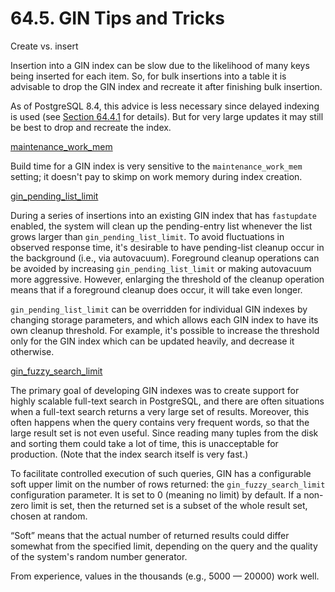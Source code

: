 # 64.5. GIN Tips and Tricks

Create vs. insert

Insertion into a GIN index can be slow due to the likelihood of many keys being inserted for each item. So, for bulk insertions into a table it is advisable to drop the GIN index and recreate it after finishing bulk insertion.

As of PostgreSQL 8.4, this advice is less necessary since delayed indexing is used \(see [Section 64.4.1](https://www.postgresql.org/docs/10/static/gin-implementation.html#GIN-FAST-UPDATE) for details\). But for very large updates it may still be best to drop and recreate the index.

[maintenance\_work\_mem](../../server-administration/runtime-config/resource-consumption.md#19-4-1-memory)

Build time for a GIN index is very sensitive to the `maintenance_work_mem` setting; it doesn't pay to skimp on work memory during index creation.

[gin\_pending\_list\_limit](../../server-administration/runtime-config/runtime-config-client.md#19-11-2-xi-ge-shi)

During a series of insertions into an existing GIN index that has `fastupdate` enabled, the system will clean up the pending-entry list whenever the list grows larger than `gin_pending_list_limit`. To avoid fluctuations in observed response time, it's desirable to have pending-list cleanup occur in the background \(i.e., via autovacuum\). Foreground cleanup operations can be avoided by increasing `gin_pending_list_limit` or making autovacuum more aggressive. However, enlarging the threshold of the cleanup operation means that if a foreground cleanup does occur, it will take even longer.

`gin_pending_list_limit` can be overridden for individual GIN indexes by changing storage parameters, and which allows each GIN index to have its own cleanup threshold. For example, it's possible to increase the threshold only for the GIN index which can be updated heavily, and decrease it otherwise.

[gin\_fuzzy\_search\_limit](../../server-administration/runtime-config/runtime-config-client.md#19-11-4-qi-ta-ding-ji-qi-zhi)

The primary goal of developing GIN indexes was to create support for highly scalable full-text search in PostgreSQL, and there are often situations when a full-text search returns a very large set of results. Moreover, this often happens when the query contains very frequent words, so that the large result set is not even useful. Since reading many tuples from the disk and sorting them could take a lot of time, this is unacceptable for production. \(Note that the index search itself is very fast.\)

To facilitate controlled execution of such queries, GIN has a configurable soft upper limit on the number of rows returned: the `gin_fuzzy_search_limit` configuration parameter. It is set to 0 \(meaning no limit\) by default. If a non-zero limit is set, then the returned set is a subset of the whole result set, chosen at random.

“Soft” means that the actual number of returned results could differ somewhat from the specified limit, depending on the query and the quality of the system's random number generator.

From experience, values in the thousands \(e.g., 5000 — 20000\) work well.

